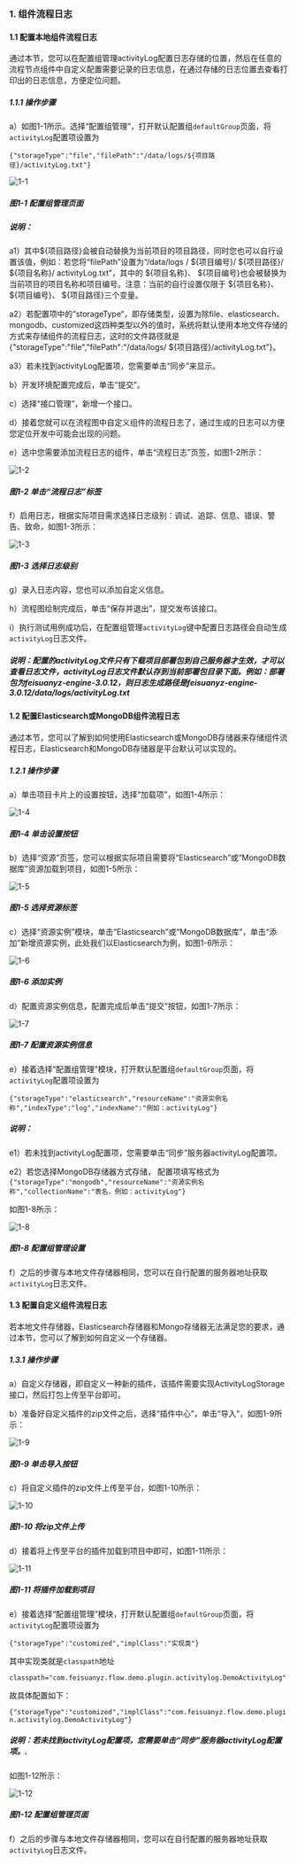 ### 1. 组件流程日志

#### 1.1 配置本地组件流程日志

通过本节，您可以在配置组管理activityLog配置日志存储的位置，然后在任意的流程节点组件中自定义配置需要记录的日志信息，在通过存储的日志位置去查看打印出的日志信息，方便定位问题。

##### 1.1.1 操作步骤

a）如图1-1所示。选择“配置组管理”，打开默认配置组` defaultGroup `页面，将` activityLog `配置项设置为

`{"storageType":"file","filePath":"/data/logs/${项目路径}/activityLog.txt"}`

![1-1](https://www.feisuanyz.com/fsimage/zc-image/cz_0001_img.png)

##### 图1-1 配置组管理页面

##### 说明：

a1）其中${项目路径}会被自动替换为当前项目的项目路径，同时您也可以自行设置该值，例如：若您将“filePath”设置为“/data/logs / ${项目编号}/ ${项目路径}/ ${项目名称}/ activityLog.txt”，其中的 ${项目名称}、 ${项目编号}也会被替换为当前项目的项目名称和项目编号。注意：当前的自行设置仅限于 ${项目名称}、 ${项目编号}、 ${项目路径}三个变量。

a2）若配置项中的“storageType“，即存储类型，设置为除file、elasticsearch、mongodb、customized这四种类型以外的值时，系统将默认使用本地文件存储的方式来存储组件的流程日志，这时的文件路径就是{"storageType":"file","filePath":"/data/logs/ ${项目路径}/activityLog.txt"}。

a3）若未找到activityLog配置项，您需要单击“同步”来显示。

b）开发环境配置完成后，单击“提交”。

c）选择“接口管理”，新增一个接口。

d）接着您就可以在流程图中自定义组件的流程日志了，通过生成的日志可以方便您定位开发中可能会出现的问题。

e）选中您需要添加流程日志的组件，单击“流程日志”页签，如图1-2所示：

![1-2](https://www.feisuanyz.com/fsimage/zc-image/cz_0002_img.png)

##### 图1-2 单击“流程日志”标签

f）启用日志，根据实际项目需求选择日志级别：调试、追踪、信息、错误、警告、致命，如图1-3所示：

![1-3](https://www.feisuanyz.com/fsimage/zc-image/cz_0003_img.png)

##### 图1-3 选择日志级别

g）录入日志内容，您也可以添加自定义信息。

h）流程图绘制完成后，单击“保存并退出”，提交发布该接口。

i）执行测试用例成功后，在配置组管理` activityLog `键中配置日志路径会自动生成` activityLog `日志文件。

##### 说明：配置的activityLog文件只有下载项目部署包到自己服务器才生效，才可以查看日志文件，activityLog日志文件默认存到当前部署包目录下面。例如：部署包为feisuanyz-engine-3.0.12，则日志生成路径是feisuanyz-engine-3.0.12/data/logs/activityLog.txt

#### 1.2 配置Elasticsearch或MongoDB组件流程日志

通过本节，您可以了解到如何使用Elasticsearch或MongoDB存储器来存储组件流程日志，Elasticsearch和MongoDB存储器是平台默认可以实现的。

##### 1.2.1 操作步骤

a）单击项目卡片上的设置按钮，选择“加载项”，如图1-4所示：

![1-4](https://www.feisuanyz.com/fsimage/zc-image/cz_0004_img.png)

##### 图1-4 单击设置按钮

b）选择“资源”页签，您可以根据实际项目需要将“Elasticsearch”或“MongoDB数据库”资源加载到项目，如图1-5所示：

![1-5](https://www.feisuanyz.com/fsimage/zc-image/cz_0005_img.png)

##### 图1-5 选择资源标签

c）选择“资源实例”模块，单击“Elasticsearch”或“MongoDB数据库”，单击“添加”新增资源实例，此处我们以Elasticsearch为例，如图1-6所示：

![1-6](https://www.feisuanyz.com/fsimage/zc-image/cz_0006_img.png)

##### 图1-6 添加实例

d）配置资源实例信息，配置完成后单击“提交”按钮，如图1-7所示：

![1-7](https://www.feisuanyz.com/fsimage/zc-image/cz_0007_img.png)

##### 图1-7 配置资源实例信息

e）接着选择“配置组管理”模块，打开默认配置组` defaultGroup `页面，将` activityLog `配置项设置为

```
{"storageType":"elasticsearch","resourceName":"资源实例名称","indexType":"log","indexName":"例如：activityLog"}
```

##### 说明：

e1）若未找到activityLog配置项，您需要单击“同步”服务器activityLog配置项。

e2）若您选择MongoDB存储器方式存储， 配置项填写格式为`{"storageType":"mongodb","resourceName":"资源实例名称","collectionName":"表名，例如：activityLog"}`

如图1-8所示：

![1-8](https://www.feisuanyz.com/fsimage/zc-image/cz_0011_img.png)

##### 图1-8 配置组管理设置

f）之后的步骤与本地文件存储器相同，您可以在自行配置的服务器地址获取` activityLog `日志文件。

#### 1.3 配置自定义组件流程日志

若本地文件存储器，Elasticsearch存储器和Mongo存储器无法满足您的要求，通过本节，您可以了解到如何自定义一个存储器。

##### 1.3.1 操作步骤

a）自定义存储器，即自定义一种新的插件，该插件需要实现ActivityLogStorage接口，然后打包上传至平台即可。

b）准备好自定义插件的zip文件之后，选择“插件中心”，单击“导入”，如图1-9所示：

![1-9](https://www.feisuanyz.com/fsimage/zc-image/cz_0008_img.png)

##### 图1-9 单击导入按钮

c）将自定义插件的zip文件上传至平台，如图1-10所示：

![1-10](https://www.feisuanyz.com/fsimage/zc-image/cz_0009_img.png)

##### 图1-10 将zip文件上传

d）接着将上传至平台的插件加载到项目中即可，如图1-11所示：

![1-11](https://www.feisuanyz.com/fsimage/zc-image/cz_0010_img.png)

##### 图1-11 将插件加载到项目

e）接着选择“配置组管理”模块，打开默认配置组` defaultGroup `页面，将` activityLog `配置项设置为

`{"storageType":"customized","implClass":"实现类"}`

其中实现类就是` classpath `地址

`classpath="com.feisuanyz.flow.demo.plugin.activitylog.DemoActivityLog"`

故具体配置如下：

`{"storageType":"customized","implClass":"com.feisuanyz.flow.demo.plugin.activitylog.DemoActivityLog"}`

##### 说明：若未找到activityLog配置项，您需要单击“同步”服务器activityLog配置项。.

如图1-12所示：

![1-12](hhttps://www.feisuanyz.com/fsimage/zc-image/cz_0012_img.png)

##### 图1-12 配置组管理页面

f）之后的步骤与本地文件存储器相同，您可以在自行配置的服务器地址获取` activityLog `日志文件。
